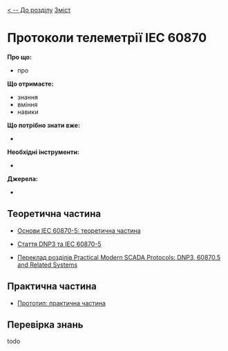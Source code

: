 [< -- До розділу](../README.md)         [Зміст](../../contents.md)

# Протоколи телеметрії IEC 60870

**Про що:**

- про 

**Що отримаєте:**

- знання 
- вміння 
- навики 

**Що потрібно знати вже:**

- 

**Необхідні інструменти:**

- 

**Джерела:** 

- 

## Теоретична частина

- [Основи IEC 60870-5: теоретична частина](teor.md)

- [Стаття DNP3 та IEC 60870-5](DNP3vsIEC60870.md)
- [Переклад розділів Practical Modern SCADA Protocols: DNP3, 60870.5 and Related Systems](practicalscada.md)

## Практична частина

- [Прототип: практична частина](lab.md)

## Перевірка знань

todo